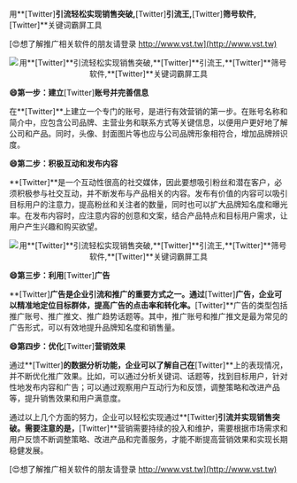 用**[Twitter]**引流轻松实现销售突破,**[Twitter]**引流王,**[Twitter]**筛号软件,**[Twitter]**关键词霸屏工具

[😍想了解推广相关软件的朋友请登录 http://www.vst.tw](http://www.vst.tw)

 <center><img src="https://vst.tw/MP4/tuiguang/png/0.png" alt="用**[Twitter]**引流轻松实现销售突破,**[Twitter]**引流王,**[Twitter]**筛号软件,**[Twitter]**关键词霸屏工具"></center>

**😄第一步：建立**[Twitter]**账号并完善信息**

在**[Twitter]**上建立一个专门的账号，是进行有效营销的第一步。在账号名称和简介中，应包含公司品牌、主营业务和联系方式等关键信息，以便用户更好地了解公司和产品。同时，头像、封面图片等也应与公司品牌形象相符合，增加品牌辨识度。

**😄第二步：积极互动和发布内容**

**[Twitter]**是一个互动性很高的社交媒体，因此要想吸引粉丝和潜在客户，必须积极参与社交互动，并不断发布与产品相关的内容。发布有价值的内容可以吸引目标用户的注意力，提高粉丝和关注者的数量，同时也可以扩大品牌知名度和曝光率。在发布内容时，应注意内容的创意和文案，结合产品特点和目标用户需求，让用户产生兴趣和购买欲望。

 <center><img src="https://vst.tw/MP4/tuiguang/png/0.png" alt="用**[Twitter]**引流轻松实现销售突破,**[Twitter]**引流王,**[Twitter]**筛号软件,**[Twitter]**关键词霸屏工具"></center>

**😄第三步：利用**[Twitter]**广告**

**[Twitter]**广告是企业引流和推广的重要方式之一。通过**[Twitter]**广告，企业可以精准地定位目标群体，提高广告的点击率和转化率。**[Twitter]**广告的类型包括推广账号、推广推文、推广趋势话题等。其中，推广账号和推广推文是最为常见的广告形式，可以有效地提升品牌知名度和销售量。

**😄第四步：优化**[Twitter]**营销效果**

通过**[Twitter]**的数据分析功能，企业可以了解自己在**[Twitter]**上的表现情况，并不断优化推广效果。比如，可以通过分析关键词、话题等，找到目标用户，针对性地发布内容和广告；可以通过观察用户互动行为和反馈，调整策略和改进产品等，提升销售效果和用户满意度。

通过以上几个方面的努力，企业可以轻松实现通过**[Twitter]**引流并实现销售突破。需要注意的是，**[Twitter]**营销需要持续的投入和维护，需要根据市场需求和用户反馈不断调整策略、改进产品和完善服务，才能不断提高营销效果和实现长期稳健发展。

[😍想了解推广相关软件的朋友请登录 http://www.vst.tw](http://www.vst.tw)



